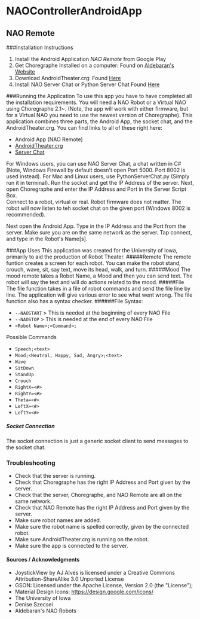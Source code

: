 # NAOControllerAndroidApp
## NAO Remote

###Installation Instructions
  1.  Install the Android Application *NAO Remote* from Google Play 
  2.  Get Choregraphe Installed on a computer:  Found on [Aldebaran's Website](https://www.aldebaran.com/en)
  3.  Download  AndroidTheater.crg:  Found [Here](https://github.com/szecsei/NAOAndroidTheater)
  4.  Install NAO Server Chat or Python Server Chat Found [Here](https://github.com/rwedoff/NAOServerChat/releases) 

###Running the Application
  To use this app you have to have completed all the installation requirements.  You will need a NAO Robot or a Virtual NAO using Choregraphe 2.1~.  (Note, the app will work
  with either firmware, but for a Virtual NAO you need to use the newest version of Choregraphe).
  This application combines three parts, the Android App, the socket chat, and the AndroidTheater.crg.  You can find links to all of these right here:
        
  +  Android App (NAO Remote)
  +  [AndroidTheater.crg](https://github.com/szecsei/NAOAndroidTheater)
  +  [Server Chat](https://github.com/rwedoff/NAOServerChat/releases)
    
  For Windows users, you can use NAO Server Chat, a chat written in C# (Note, Windows Firewall by default doesn't open Port 5000.  Port 8002 is used instead). For Mac and Linux users, use PythonServerChat.py (Simply run it in terminal).
  Run the socket and get the IP Address of the server.
  Next, open Choregraphe and enter the IP Address and Port in the Server Script Box.  
  Connect to a robot, virtual or real.  Robot firmware does not matter.
  The robot will now listen to teh socket chat on the given port (Windows 8002 is recommended).
  
  Next open the Android App.  Type in the IP Address and the Port from the server.  Make sure you are on the same network as the server.
  Tap connect, and type in the Robot's Name[s].  
  
###App Uses
This application was created for the University of Iowa, primarily to aid the production of Robot Theater.
#####Remote
  The remote funtion creates a screen for each robot.  You can make the robot stand, crouch, wave, sit, say text, move its head, walk, and turn.
#####Mood
  The mood remote takes a Robot Name, a Mood and then you can send text.  The robot will say the text and will do actions related to the mood.
#####File
  The file function takes in a file of robot commands and send the file line by line.  The application will give various error to see what went wrong.
  The file function also has a syntax checker.
######File Syntax:
  * `--NAOSTART`  > This is needed at the beginning of every NAO File
  * `--NAOSTOP`   > This is needed at the end of every NAO File
  * `<Robot Name>;<Command>;`
  
  Possible Commands
  * `Speech;<text>`
  * `Mood;<Neutral, Happy, Sad, Angry>;<text>`
  * `Wave`
  * `SitDown`
  * `StandUp`
  * `Crouch`
  * `RightX=<#>`
  * `RightY=<#>`
  * `Theta=<#>`
  * `LeftX=<#>`
  * `LeftY=<#>`
  
##### Socket Connection
  The socket connection is just a generic socket client to send messages to the socket chat.
  

### Troubleshooting 
+ Check that the server is running.
+ Check that Choregraphe has the right IP Address and Port given by the server.
+ Check that the server, Choregraphe, and NAO Remote are all on the same network.
+ Check that NAO Remote has the right IP Address and Port given by the server.
+ Make sure robot names are added.
+ Make sure the robot name is spelled correctly, given by the connected robot.
+ Make sure AndroidTheater.crg is running on the robot.
+ Make sure the app is connected to the server.

 
#### Sources / Acknowledgments
+ JoystickView by AJ Alves is licensed under a Creative Commons Attribution-ShareAlike 3.0 Unported License
+ GSON: Licensed under the Apache License, Version 2.0 (the "License");
+ Material Design Icons: https://design.google.com/icons/
+ The University of Iowa
+ Denise Szecsei
+ Aldebaran's NAO Robots
